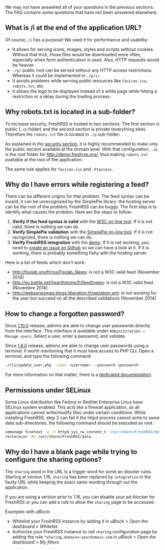 We may not have answered all of your questions in the previous sections. The FAQ contains some questions that have not been answered elsewhere.

## What is /i at the end of the application URL?

Of course, ```/i``` has a purpose! We used it for performance and usability:

* It allows for serving icons, images, styles and scripts without cookies. Without that trick, those files would be downloaded more often, especially when form authentication is used. Also, HTTP requests would be heavier.
* ```./p/``` public root can be served without any HTTP access restrictions. Whereas it could be implemented in ```./p/i/```.
* It avoids problems while serving public resources like ```favicon.ico```, ```robots.txt```, etc.
* It allows the logo to be displayed instead of a white page while hitting a restriction or a delay during the loading process.

## Why robots.txt is located in a sub-folder?

To increase security, FreshRSS is hosted in two sections. The first section is public (```./p``` folder) and the second section is private (everything else). Therefore the ```robots.txt``` file is located in ```./p``` sub-folder.

As explained in the [security section](/en/User_documentation/Installation/Security), it is highly recommended to make only the public section available at the domain level. With that configuration, ```./p``` is the root folder for http://demo.freshrss.org/, thus making ```robots.txt``` available at the root of the application.

The same rule applies for ```favicon.ico``` and ```.htaccess```.

## Why do I have errors while registering a feed?

There can be different origins for that problem.
The feed syntax can be invalid, it can be unrecognized by the SimplePie library. the hosting server can be the root of the problem, FreshRSS can be buggy.
The first step is to identify what causes the problem.
Here are the steps to follow:

1. __Verify if the feed syntax is valid__ with the [W3C on-line tool](http://validator.w3.org/feed/ "RSS and Atom feed validator"). If it is not valid, there is nothing we can do.
1. __Verify SimplePie validation__ with the [SimplePie on-line tool](http://simplepie.org/demo/ "SimplePie official demo"). If it is not recognized, there is nothing we can do.
1. __Verify FreshRSS integration__ with the [demo](http://demo.freshrss.org "FreshRSS official demo"). If it is not working, you need to [create an issue on Github](https://github.com/FreshRSS/FreshRSS/issues/new "Create an issue for FreshRSS") so we can have a look at it. If it is working, there is probably something fishy with the hosting server.

Here is a list of feeds which don't work:

* http://foulab.org/fr/rss/Foulab_News: is not a W3C valid feed (November 2014)
* http://eu.battle.net/hearthstone/fr/feed/news: is not a W3C valid feed (Novembre 2014)
* http://webseriesmag.blogs.liberation.fr/we/atom.xml: is not working for the user but succeed on all the described validations (November 2014)

## How to change a forgotten password?

Since [1.10.0](https://github.com/FreshRSS/FreshRSS/releases/tag/1.10.0) release, admins are able to change user passwords directly from the interface. This interface is available under  ```Administration → Manage users```.
Select a user, enter a password, and validate.

Since [1.8.0](https://github.com/FreshRSS/FreshRSS/releases/tag/1.8.0) release, admins are able to change user passwords using a terminal. It worth mentioning that it must have access to PHP CLI. Open a terminal, and type the following command:
```sh
./cli/update_user.php --user <username> --password <password>
```
For more information on that matter, there is a [dedicated documentation](../../cli/README.md).

## Permissions under SELinux

Some Linux distribution like Fedora or RedHat Enterprise Linux have SELinux system enabled. This acts like a firewall application, so all applications cannot write/modify files under certain conditions. While installing FreshRSS, step 2 can fail if the httpd process cannot write to some data sub-directories, the following command should be executed as root :
```sh
semanage fcontext -a -t httpd_sys_rw_content_t '/usr/share/FreshRSS/data(/.*)?'
restorecon -Rv /usr/share/FreshRSS/data
```

## Why do I have a blank page while trying to configure the sharing options?

The `sharing` word in the URL is a trigger word for some an-blocker rules. Starting at version 1.16, `sharing` has been replaced by `integration` in the faulty URL while keeping the exact same wording through out the application.

If you are using a version prior to 1.16, you can disable your ad-blocker for FreshRSS or you can add a rule to allow the `sharing` page to be accessed.

Examples with _uBlock_:

- Whitelist your FreshRSS instance by adding it in _uBlock > Open the dashboard > Whitelist_.
- Authorize your FreshRSS instance to call `sharing` configuration page by adding the rule `*sharing,domain=~yourdomain.com` in _uBlock > Open the dashboard > My filters_
